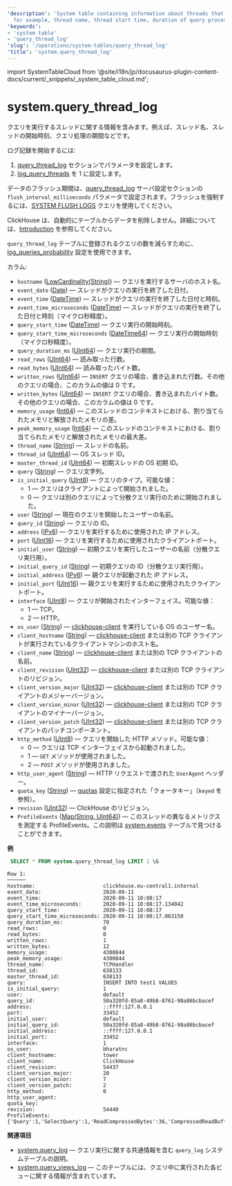 ```yaml
---
'description': 'System table containing information about threads that execute queries,
  for example, thread name, thread start time, duration of query processing.'
'keywords':
- 'system table'
- 'query_thread_log'
'slug': '/operations/system-tables/query_thread_log'
'title': 'system.query_thread_log'
---
```


import SystemTableCloud from '@site/i18n/jp/docusaurus-plugin-content-docs/current/_snippets/_system_table_cloud.md';


# system.query_thread_log

<SystemTableCloud/>

クエリを実行するスレッドに関する情報を含みます。例えば、スレッド名、スレッドの開始時刻、クエリ処理の期間などです。

ログ記録を開始するには:

1.  [query_thread_log](/operations/server-configuration-parameters/settings#query_thread_log) セクションでパラメータを設定します。
2.  [log_query_threads](/operations/settings/settings#log_query_threads) を 1 に設定します。

データのフラッシュ期間は、[query_thread_log](/operations/server-configuration-parameters/settings#query_thread_log) サーバ設定セクションの `flush_interval_milliseconds` パラメータで設定されます。フラッシュを強制するには、[SYSTEM FLUSH LOGS](/sql-reference/statements/system#flush-logs) クエリを使用してください。

ClickHouse は、自動的にテーブルからデータを削除しません。詳細については、[Introduction](/operations/system-tables/overview#system-tables-introduction) を参照してください。

`query_thread_log` テーブルに登録されるクエリの数を減らすために、[log_queries_probability](/operations/settings/settings#log_queries_probability) 設定を使用できます。

カラム:

- `hostname` ([LowCardinality(String)](../../sql-reference/data-types/string.md)) — クエリを実行するサーバのホスト名。
- `event_date` ([Date](../../sql-reference/data-types/date.md)) — スレッドがクエリの実行を終了した日付。
- `event_time` ([DateTime](../../sql-reference/data-types/datetime.md)) — スレッドがクエリの実行を終了した日付と時刻。
- `event_time_microseconds` ([DateTime](../../sql-reference/data-types/datetime.md)) — スレッドがクエリの実行を終了した日付と時刻（マイクロ秒精度）。
- `query_start_time` ([DateTime](../../sql-reference/data-types/datetime.md)) — クエリ実行の開始時刻。
- `query_start_time_microseconds` ([DateTime64](../../sql-reference/data-types/datetime64.md)) — クエリ実行の開始時刻（マイクロ秒精度）。
- `query_duration_ms` ([UInt64](/sql-reference/data-types/int-uint#integer-ranges)) — クエリ実行の期間。
- `read_rows` ([UInt64](/sql-reference/data-types/int-uint#integer-ranges)) — 読み取った行数。
- `read_bytes` ([UInt64](/sql-reference/data-types/int-uint#integer-ranges)) — 読み取ったバイト数。
- `written_rows` ([UInt64](/sql-reference/data-types/int-uint#integer-ranges)) — `INSERT` クエリの場合、書き込まれた行数。その他のクエリの場合、このカラムの値は 0 です。
- `written_bytes` ([UInt64](/sql-reference/data-types/int-uint#integer-ranges)) — `INSERT` クエリの場合、書き込まれたバイト数。その他のクエリの場合、このカラムの値は 0 です。
- `memory_usage` ([Int64](../../sql-reference/data-types/int-uint.md)) — このスレッドのコンテキストにおける、割り当てられたメモリと解放されたメモリの差。
- `peak_memory_usage` ([Int64](../../sql-reference/data-types/int-uint.md)) — このスレッドのコンテキストにおける、割り当てられたメモリと解放されたメモリの最大差。
- `thread_name` ([String](../../sql-reference/data-types/string.md)) — スレッドの名前。
- `thread_id` ([UInt64](../../sql-reference/data-types/int-uint.md)) — OS スレッド ID。
- `master_thread_id` ([UInt64](/sql-reference/data-types/int-uint#integer-ranges)) — 初期スレッドの OS 初期 ID。
- `query` ([String](../../sql-reference/data-types/string.md)) — クエリ文字列。
- `is_initial_query` ([UInt8](/sql-reference/data-types/int-uint#integer-ranges)) — クエリのタイプ。可能な値：
    - 1 — クエリはクライアントによって開始されました。
    - 0 — クエリは別のクエリによって分散クエリ実行のために開始されました。
- `user` ([String](../../sql-reference/data-types/string.md)) — 現在のクエリを開始したユーザーの名前。
- `query_id` ([String](../../sql-reference/data-types/string.md)) — クエリの ID。
- `address` ([IPv6](../../sql-reference/data-types/ipv6.md)) — クエリを実行するために使用された IP アドレス。
- `port` ([UInt16](/sql-reference/data-types/int-uint#integer-ranges)) — クエリを実行するために使用されたクライアントポート。
- `initial_user` ([String](../../sql-reference/data-types/string.md)) — 初期クエリを実行したユーザーの名前（分散クエリ実行用）。
- `initial_query_id` ([String](../../sql-reference/data-types/string.md)) — 初期クエリの ID（分散クエリ実行用）。
- `initial_address` ([IPv6](../../sql-reference/data-types/ipv6.md)) — 親クエリが起動された IP アドレス。
- `initial_port` ([UInt16](/sql-reference/data-types/int-uint#integer-ranges)) — 親クエリを実行するために使用されたクライアントポート。
- `interface` ([UInt8](/sql-reference/data-types/int-uint#integer-ranges)) — クエリが開始されたインターフェイス。可能な値：
    - 1 — TCP。
    - 2 — HTTP。
- `os_user` ([String](../../sql-reference/data-types/string.md)) — [clickhouse-client](../../interfaces/cli.md) を実行している OS のユーザー名。
- `client_hostname` ([String](../../sql-reference/data-types/string.md)) — [clickhouse-client](../../interfaces/cli.md) または別の TCP クライアントが実行されているクライアントマシンのホスト名。
- `client_name` ([String](../../sql-reference/data-types/string.md)) — [clickhouse-client](../../interfaces/cli.md) または別の TCP クライアントの名前。
- `client_revision` ([UInt32](../../sql-reference/data-types/int-uint.md)) — [clickhouse-client](../../interfaces/cli.md) または別の TCP クライアントのリビジョン。
- `client_version_major` ([UInt32](../../sql-reference/data-types/int-uint.md)) — [clickhouse-client](../../interfaces/cli.md) または別の TCP クライアントのメジャーバージョン。
- `client_version_minor` ([UInt32](../../sql-reference/data-types/int-uint.md)) — [clickhouse-client](../../interfaces/cli.md) または別の TCP クライアントのマイナーバージョン。
- `client_version_patch` ([UInt32](../../sql-reference/data-types/int-uint.md)) — [clickhouse-client](../../interfaces/cli.md) または別の TCP クライアントのパッチコンポーネント。
- `http_method` ([UInt8](/sql-reference/data-types/int-uint#integer-ranges)) — クエリを開始した HTTP メソッド。可能な値：
    - 0 — クエリは TCP インターフェイスから起動されました。
    - 1 — `GET` メソッドが使用されました。
    - 2 — `POST` メソッドが使用されました。
- `http_user_agent` ([String](../../sql-reference/data-types/string.md)) — HTTP リクエストで渡された `UserAgent` ヘッダー。
- `quota_key` ([String](../../sql-reference/data-types/string.md)) — [quotas](../../operations/quotas.md) 設定に指定された「クォータキー」（`keyed` を参照）。
- `revision` ([UInt32](../../sql-reference/data-types/int-uint.md)) — ClickHouse のリビジョン。
- `ProfileEvents` ([Map(String, UInt64)](../../sql-reference/data-types/array.md)) — このスレッドの異なるメトリクスを測定する ProfileEvents。この説明は [system.events](/operations/system-tables/events) テーブルで見つけることができます。

**例**

```sql
 SELECT * FROM system.query_thread_log LIMIT 1 \G
```

```text
Row 1:
──────
hostname:                      clickhouse.eu-central1.internal
event_date:                    2020-09-11
event_time:                    2020-09-11 10:08:17
event_time_microseconds:       2020-09-11 10:08:17.134042
query_start_time:              2020-09-11 10:08:17
query_start_time_microseconds: 2020-09-11 10:08:17.063150
query_duration_ms:             70
read_rows:                     0
read_bytes:                    0
written_rows:                  1
written_bytes:                 12
memory_usage:                  4300844
peak_memory_usage:             4300844
thread_name:                   TCPHandler
thread_id:                     638133
master_thread_id:              638133
query:                         INSERT INTO test1 VALUES
is_initial_query:              1
user:                          default
query_id:                      50a320fd-85a8-49b8-8761-98a86bcbacef
address:                       ::ffff:127.0.0.1
port:                          33452
initial_user:                  default
initial_query_id:              50a320fd-85a8-49b8-8761-98a86bcbacef
initial_address:               ::ffff:127.0.0.1
initial_port:                  33452
interface:                     1
os_user:                       bharatnc
client_hostname:               tower
client_name:                   ClickHouse
client_revision:               54437
client_version_major:          20
client_version_minor:          7
client_version_patch:          2
http_method:                   0
http_user_agent:
quota_key:
revision:                      54440
ProfileEvents:        {'Query':1,'SelectQuery':1,'ReadCompressedBytes':36,'CompressedReadBufferBlocks':1,'CompressedReadBufferBytes':10,'IOBufferAllocs':1,'IOBufferAllocBytes':89,'ContextLock':15,'RWLockAcquiredReadLocks':1}
```

**関連項目**

- [system.query_log](/operations/system-tables/query_log) — クエリ実行に関する共通情報を含む `query_log` システムテーブルの説明。
- [system.query_views_log](/operations/system-tables/query_views_log) — このテーブルには、クエリ中に実行された各ビューに関する情報が含まれています。
